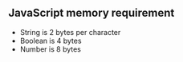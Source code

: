 
## JavaScript memory requirement
- String is 2 bytes per character
- Boolean is 4 bytes
- Number is 8 bytes
